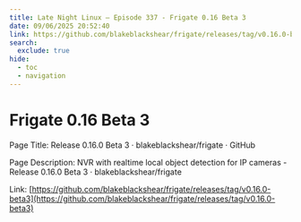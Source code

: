 ```yaml
---
title: Late Night Linux – Episode 337 - Frigate 0.16 Beta 3
date: 09/06/2025 20:52:40
link: https://github.com/blakeblackshear/frigate/releases/tag/v0.16.0-beta3
search:
  exclude: true
hide:
  - toc
  - navigation
---
```


# Frigate 0.16 Beta 3

Page Title: Release 0.16.0 Beta 3 · blakeblackshear/frigate · GitHub

Page Description: NVR with realtime local object detection for IP cameras - Release 0.16.0 Beta 3 · blakeblackshear/frigate 

Link: [https://github.com/blakeblackshear/frigate/releases/tag/v0.16.0-beta3](https://github.com/blakeblackshear/frigate/releases/tag/v0.16.0-beta3)